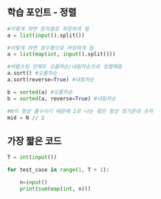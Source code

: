 ## 학습 포인트 - 정렬

```python
#이렇게 하면 문자열로 저장하게 됨
a = list(input().split()) 

#이렇게 하면 정수형으로 저장하게 됨
a = list(map(int, input().split()))
```

```python
#버블소팅 안해도 오름차순/내림차순으로 정렬해줌
a.sort() #오름차순
a.sort(reverse=True) #내림차순

b = sorted(a) #오름차순
b = sorted(a, reverse=True) #내림차순
```

```python
#N이 항상 홀수이기 때문에 2로 나눈 몫은 항상 정가운데 숫자
mid = N // 2
```
## 가장 짧은 코드

```python
T = int(input())

for test_case in range(1, T + 1):

    n=input()
    print(sum(map(int, n)))
```
